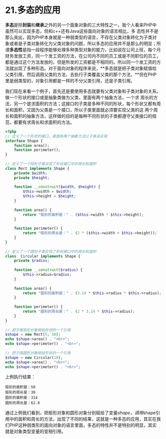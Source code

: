 # 21.多态的应用

**多态**是除**封装**和**继承**之外的另一个面象对象的三大特性之一，我个人看来PHP中虽然可以实现多态，但和c++还有Java这些面向对象的语言相比，多 态性并不是那么突出，因为PHP本身就是一种弱类型的语言，不存在父类对象转化为子类对象或者是子类对象转化为父类对象的问题，所以多态的应用并不是那么的明显；所谓**多态性**是指一段程序能够处理多种类型对象的能力，比如说在公司上班，每个月财务发放工资，同一个发工资的方法，在公司内不同的员工或是不同职位的员工，都是通过这个方法发放的，但是所发的工资都是不相同的。所以同一个发工资的方法就出现了多种形态。对于面向对象的程序来说，**多态就是把子类对象赋值给父类引用，然后调用父类的方法，去执行子类覆盖父类的那个方法，**但在PHP里是弱类型的，对象引用都是一样的不分父类引用，还是子类引用。

我们现在来看一个例子，首先还是要使用多态就要有父类对象和子类对象的关系。做一个形状的接口或是抽象类做为父类，里面有两个抽象方法，一个求 周长的方法，另一个是求面积的方法；这接口的子类是多种不同的形状，每个形状又都有周长和面积，又因为父类是一个接口，所以子类里面就必须要实现父类的这 两个周长和面积的抽象方法，这样做的目的是每种不同形状的子类都遵守父类接口的规范，都要有求周长和求面积的方法。

```php
<?php
// 定义了一个形状的接口，里面有两个抽象方法让子类去实现
interface Shape {
    function area();
    function perimeter();
}
 
// 定义了一个矩形子类实现了形状接口中的周长和面积
class Rect implements Shape {
    private $width;
    private $height;
 
    function __construct($width, $height) {
        $this->width = $width;
        $this->height = $height;
    }
 
    function area() {
        return "矩形的面积是：" . ($this->width * $this->height);
    }
 
    function perimeter() {
        return "矩形的周长是：" . (2 * ($this->width + $this->height));
    }
}
 
// 定义了一个圆形子类实现了形状接口中的周长和面积
class  Circular implements Shape {
    private $radius;
 
    function __construct($radius) {
        $this->radius=$radius;
    }
 
    function area() {
        return "圆形的面积是：" . (3.14 * $this->radius * $this->radius);
    }
 
    function perimeter() {
        return "圆形的周长是：" . (2 * 3.14 * $this->radius);
    }
}
 
// 把子类矩形对象赋给形状的一个引用
$shape = new Rect(5, 10);
echo $shape->area() . "<br>";
echo $shape->perimeter() . "<br>";
 
// 把子类圆形对象赋给形状的一个引用
$shape = new Circular(10);
echo $shape->area() . "<br>";
echo $shape->perimeter() . "<br>";
```

上例执行结果：

```
矩形的面积是：50
矩形的周长是：30
圆形的面积是：314
圆形的周长是：62.8
```

通过上例我们看到，把矩形对象和圆形对象分别赋给了变量$shape， 调用$shape引用中的面积和周长的方法，出现了不同的结果，这就是一种多态的应用，其实在我们PHP这种弱类形的面向对象的语言里面，多态的特性并不是特别的明显，其实就是对象类型变量的变相引用。

